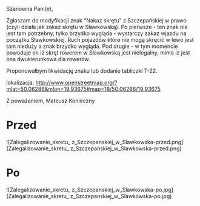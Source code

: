 Szanowna Pani(e),

Zgłaszam do modyfikacji znak "Nakaz skrętu" z Szczepańskiej w prawo (czyli działa jak zakaz skrętu w Sławkowską). Po pierwsze - ten znak nie jest tam potrzebny, tylko brzydko wygląda - wystarczy zakaz wjazdu na początku Sławkowskiej. Ruch pojazdów które nie mogą skręcić w lewo jest tam nieduży a znak brzydko wygląda. Pod drugie - w tym momencie powoduje on iż skręt rowerem w Sławkowską jest nielegalny, mimo iż jest ona dwukierunkowa dla rowerów.

Proponowałbym likwidację znaku lub dodanie tabliczki T-22.

lokalizacja: http://www.openstreetmap.org/?mlat=50.06286&mlon=19.93675#map=18/50.06286/19.93675

Z poważaniem,
Mateusz Konieczny

# Przed

![Zalegalizowanie_skretu_ z_Szczepanskiej_w_Slawkowska-przed.png](Zalegalizowanie_skretu_ z_Szczepanskiej_w_Slawkowska-przed.png)

# Po

![Zalegalizowanie_skretu_ z_Szczepanskiej_w_Slawkowska-po.jpg](Zalegalizowanie_skretu_ z_Szczepanskiej_w_Slawkowska-po.jpg)
